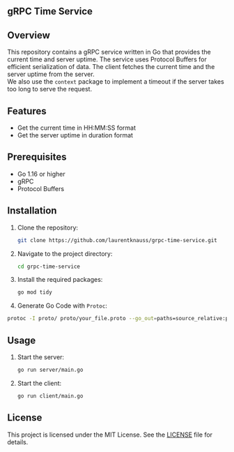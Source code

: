 ## gRPC Time Service

## Overview

This repository contains a gRPC service written in Go that provides the current time and server uptime. The service uses Protocol Buffers for efficient serialization of data.
The client fetches the current time and the server uptime from the server.<br>
We also use the `context` package to implement a timeout if the server takes too long to serve the request.

## Features

- Get the current time in HH:MM:SS format
- Get the server uptime in duration format

## Prerequisites

- Go 1.16 or higher
- gRPC
- Protocol Buffers

## Installation

1. Clone the repository:

    ```bash
    git clone https://github.com/laurentknauss/grpc-time-service.git
    ```

2. Navigate to the project directory:

    ```bash
    cd grpc-time-service
    ```

3. Install the required packages:

    ```bash
    go mod tidy
    ```
4. Generate Go Code with `Protoc`:

```bash
protoc -I proto/ proto/your_file.proto --go_out=paths=source_relative:proto --go-grpc_out=paths=source_relative:proto
```



## Usage

1. Start the server:

    ```bash
    go run server/main.go
    ```

2. Start the client:

    ```bash
    go run client/main.go
    ```

## License

This project is licensed under the MIT License. See the [LICENSE](LICENSE) file for details.
